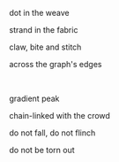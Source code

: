 dot in the weave

strand in the fabric

claw, bite and stitch

across the graph's edges

<br>

gradient peak

chain-linked with the crowd

do not fall, do not flinch

do not be torn out